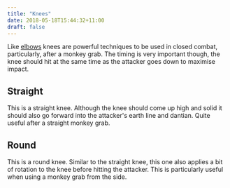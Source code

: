 ```yaml
---
title: "Knees"
date: 2018-05-18T15:44:32+11:00
draft: false
---
```


Like [elbows](../arm/elbows) knees are powerful techniques to be used in closed combat, particularly, after a monkey grab. The timing is very important though, the knee should hit at the same time as the attacker goes down to maximise impact.


## Straight

This is a straight knee. Although the knee should come up high and solid it should also go forward into the attacker's earth line and dantian. Quite useful after a straight monkey grab.


## Round

This is a round knee. Similar to the straight knee, this one also applies a bit of rotation to the knee before hitting the attacker. This is particularly useful when using a monkey grab from the side.
